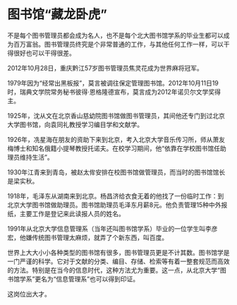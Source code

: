 # 图书馆“藏龙卧虎”

不是每个图书管理员都会成为名人，也不是每个北大图书馆学系的毕业生都可以成为百万富翁。图书管理员终究是个非常普通的工作，与其他任何工作一样，可以干得很好也可以干得很差。

2012年10月28日，重庆黔江57岁图书管理员焦灵花成为世界麻将冠军。

1979年因为“经常出黑板报”，莫言被调往保定管理图书馆。2012年10月11日19时，瑞典文学院常务秘书彼得·恩格隆德宣布，莫言成为2012年诺贝尔文学奖得主。

1925年，沈从文在北京香山慈幼院图书馆做图书管理员，其间他还专门到过北京大学图书馆，向袁同礼教授学习编目学和文献学。

1926年，冼星海在朋友的资助下来到北京，考入北京大学音乐传习所，师从萧友梅博士和知名俄籍小提琴教授托诺夫。在校学习期间，他“依靠在学校图书馆任助理员维持生活”。

1930年江青来到青岛，被赵太侔安排在校图书馆做管理员，而当时的图书馆馆长是梁实秋。

1918年，毛泽东从湖南来到北京。杨昌济给衣食无着的他找了一份临时工作：到北京大学图书馆做助理员。图书馆助理员毛泽东月薪8元。他负责管理15种中外报纸，主要工作是登记来此读报人员的姓名。

1991年从北京大学信息管理系（当年还叫图书馆学系）毕业的一位学生叫李彦宏，他嫌传统图书管理太麻烦，就弄了个新东西，叫百度。

世界上大大小小各种类型的图书馆有很多，图书管理员更是不计其数。图书馆学是一门严谨的科学。它对于文献的分类、编目、存储、检索等有着一整套规范而高效的方法。特别是在当今的信息时代，这种方法尤为重要。这一点，从北京大学“图书馆学系”更名为“信息管理系”也可以得到印证。

这岗位出大才。